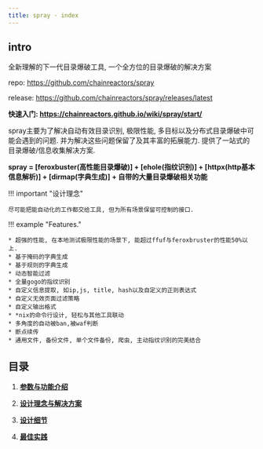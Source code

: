 ```yaml
---
title: spray · index
---
```


## intro 

全新理解的下一代目录爆破工具, 一个全方位的目录爆破的解决方案

repo: https://github.com/chainreactors/spray

release: https://github.com/chainreactors/spray/releases/latest

**快速入门: https://chainreactors.github.io/wiki/spray/start/**

spray主要为了解决自动有效目录识别, 极限性能, 多目标以及分布式目录爆破中可能会遇到的问题. 并为解决这些问题保留了及其丰富的拓展能力. 提供了一站式的目录爆破/信息收集解决方案. 

**spray = [feroxbuster(高性能目录爆破)] + [ehole(指纹识别)] + [httpx(http基本信息解析)] + [dirmap(字典生成)] + 自带的大量目录爆破相关功能**  

!!! important "设计理念"

	尽可能把能自动化的工作都交给工具, 但为所有场景保留可控制的接口. 

!!! example "Features."

    * 超强的性能, 在本地测试极限性能的场景下, 能超过ffuf与feroxbruster的性能50%以上. 
    * 基于掩码的字典生成
    * 基于规则的字典生成
    * 动态智能过滤
    * 全量gogo的指纹识别
    * 自定义信息提取, 如ip,js, title, hash以及自定义的正则表达式
    * 自定义无效页面过滤策略
    * 自定义输出格式
    * *nix的命令行设计, 轻松与其他工具联动
    * 多角度的自动被ban,被waf判断
    * 断点续传
    * 通用文件, 备份文件, 单个文件备份, 爬虫, 主动指纹识别的完美结合

## 目录

1. [**参数与功能介绍**](/wiki/spray/start)

2. [**设计理念与解决方案**](/wiki/spray/design)

3. [**设计细节**](/wiki/spray/detail)

4. [**最佳实践**](/wiki/spray/do)

   



